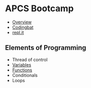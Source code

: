 # APCS Bootcamp 

* [Overview](https://docs.google.com/presentation/d/1oKs4BohxVMxqcZ4R6ao-2x2IFyHuFx9aJqAGr52nnKk/edit?usp=sharing)
* [Codingbat](https://codingbat.com)
* [repl.it](https://repl.it)

## Elements of Programming
* Thread of control
* [Variables](./variables)
* [Functions](./functions)
* Conditionals
* Loops


